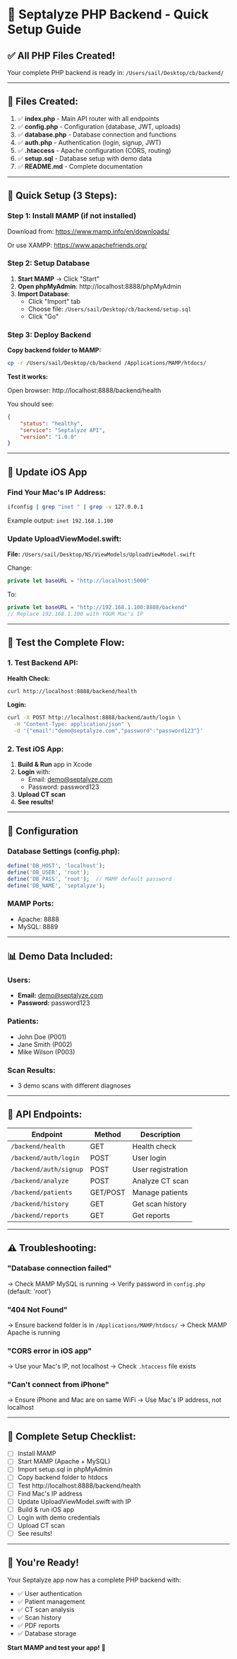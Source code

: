 # 🚀 Septalyze PHP Backend - Quick Setup Guide

## ✅ All PHP Files Created!

Your complete PHP backend is ready in: `/Users/sail/Desktop/cb/backend/`

---

## 📂 Files Created:

1. ✅ **index.php** - Main API router with all endpoints
2. ✅ **config.php** - Configuration (database, JWT, uploads)
3. ✅ **database.php** - Database connection and functions
4. ✅ **auth.php** - Authentication (login, signup, JWT)
5. ✅ **.htaccess** - Apache configuration (CORS, routing)
6. ✅ **setup.sql** - Database setup with demo data
7. ✅ **README.md** - Complete documentation

---

## 🎯 Quick Setup (3 Steps):

### Step 1: Install MAMP (if not installed)

Download from: https://www.mamp.info/en/downloads/

Or use XAMPP: https://www.apachefriends.org/

### Step 2: Setup Database

1. **Start MAMP** → Click "Start"
2. **Open phpMyAdmin**: http://localhost:8888/phpMyAdmin
3. **Import Database**:
   - Click "Import" tab
   - Choose file: `/Users/sail/Desktop/cb/backend/setup.sql`
   - Click "Go"

### Step 3: Deploy Backend

**Copy backend folder to MAMP:**

```bash
cp -r /Users/sail/Desktop/cb/backend /Applications/MAMP/htdocs/
```

**Test it works:**

Open browser: http://localhost:8888/backend/health

You should see:
```json
{
    "status": "healthy",
    "service": "Septalyze API",
    "version": "1.0.0"
}
```

---

## 📱 Update iOS App

### Find Your Mac's IP Address:

```bash
ifconfig | grep "inet " | grep -v 127.0.0.1
```

Example output: `inet 192.168.1.100`

### Update UploadViewModel.swift:

**File:** `/Users/sail/Desktop/NS/ViewModels/UploadViewModel.swift`

Change:
```swift
private let baseURL = "http://localhost:5000"
```

To:
```swift
private let baseURL = "http://192.168.1.100:8888/backend"
// Replace 192.168.1.100 with YOUR Mac's IP
```

---

## 🧪 Test the Complete Flow:

### 1. Test Backend API:

**Health Check:**
```bash
curl http://localhost:8888/backend/health
```

**Login:**
```bash
curl -X POST http://localhost:8888/backend/auth/login \
  -H "Content-Type: application/json" \
  -d '{"email":"demo@septalyze.com","password":"password123"}'
```

### 2. Test iOS App:

1. **Build & Run** app in Xcode
2. **Login** with:
   - Email: demo@septalyze.com
   - Password: password123
3. **Upload CT scan**
4. **See results!**

---

## 🔧 Configuration

### Database Settings (config.php):

```php
define('DB_HOST', 'localhost');
define('DB_USER', 'root');
define('DB_PASS', 'root');  // MAMP default password
define('DB_NAME', 'septalyze');
```

### MAMP Ports:
- Apache: 8888
- MySQL: 8889

---

## 📊 Demo Data Included:

### Users:
- **Email:** demo@septalyze.com
- **Password:** password123

### Patients:
- John Doe (P001)
- Jane Smith (P002)
- Mike Wilson (P003)

### Scan Results:
- 3 demo scans with different diagnoses

---

## 🎯 API Endpoints:

| Endpoint | Method | Description |
|----------|--------|-------------|
| `/backend/health` | GET | Health check |
| `/backend/auth/login` | POST | User login |
| `/backend/auth/signup` | POST | User registration |
| `/backend/analyze` | POST | Analyze CT scan |
| `/backend/patients` | GET/POST | Manage patients |
| `/backend/history` | GET | Get scan history |
| `/backend/reports` | GET | Get reports |

---

## ⚠️ Troubleshooting:

### "Database connection failed"
→ Check MAMP MySQL is running
→ Verify password in `config.php` (default: 'root')

### "404 Not Found"
→ Ensure backend folder is in `/Applications/MAMP/htdocs/`
→ Check MAMP Apache is running

### "CORS error in iOS app"
→ Use your Mac's IP, not localhost
→ Check `.htaccess` file exists

### "Can't connect from iPhone"
→ Ensure iPhone and Mac are on same WiFi
→ Use Mac's IP address, not localhost

---

## 📱 Complete Setup Checklist:

- [ ] Install MAMP
- [ ] Start MAMP (Apache + MySQL)
- [ ] Import setup.sql in phpMyAdmin
- [ ] Copy backend folder to htdocs
- [ ] Test http://localhost:8888/backend/health
- [ ] Find Mac's IP address
- [ ] Update UploadViewModel.swift with IP
- [ ] Build & run iOS app
- [ ] Login with demo credentials
- [ ] Upload CT scan
- [ ] See results!

---

## 🎉 You're Ready!

Your Septalyze app now has a complete PHP backend with:
- ✅ User authentication
- ✅ Patient management
- ✅ CT scan analysis
- ✅ Scan history
- ✅ PDF reports
- ✅ Database storage

**Start MAMP and test your app!** 🚀
